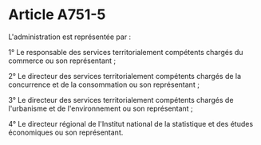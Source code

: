 # Article A751-5

L'administration est représentée par :

1° Le responsable des services territorialement compétents chargés du commerce ou son représentant ;

2° Le directeur des services territorialement compétents chargés de la concurrence et de la consommation ou son représentant ;

3° Le directeur des services territorialement compétents chargés de l'urbanisme et de l'environnement ou son représentant ;

4° Le directeur régional de l'Institut national de la statistique et des études économiques ou son représentant.
